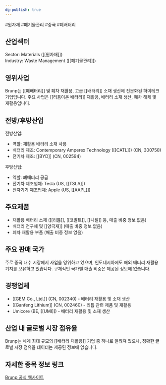 ```yaml
---
dg-publish: true
---
```

#원자재 #폐기물관리 #중국 #폐배터리 

## 산업섹터

Sector: Materials ([[원자재]])  
Industry: Waste Management ([[폐기물관리]])

## 영위사업

Brunp는 [[폐배터리]] 및 폐차 재활용, 고급 [[배터리]] 소재 생산에 전문화된 하이테크 기업입니다. 주요 사업은 [[리튬이온 배터리]] 재활용, 배터리 소재 생산, 폐차 해체 및 재활용입니다.

## 전방/후방산업

전방산업:

- 역할: 재활용 배터리 소재 사용
- 배터리 제조: Contemporary Amperex Technology ([[CATL]]) (CN, 300750)
- 전기차 제조: [[BYD]] (CN, 002594)

후방산업:

- 역할: 폐배터리 공급
- 전기차 제조업체: Tesla (US, [[TSLA]])
- 전자기기 제조업체: Apple (US, [[AAPL]])

## 주요제품

- 재활용 배터리 소재 ([[리튬]], [[코발트]], [[니켈]] 등, 매출 비중 정보 없음)
- 배터리 전구체 및 [[양극재]] (매출 비중 정보 없음)
- 폐차 재활용 부품 (매출 비중 정보 없음)

## 주요 판매 국가

주로 중국 내수 시장에서 사업을 영위하고 있으며, 인도네시아에도 해외 배터리 재활용 기지를 보유하고 있습니다. 구체적인 국가별 매출 비중은 제공된 정보에 없습니다.

## 경쟁업체

- [[GEM Co., Ltd.]] (CN, 002340) - 배터리 재활용 및 소재 생산
- [[Ganfeng Lithium]] (CN, 002460) - 리튬 관련 제품 및 재활용
- Umicore (BE, [[UMI]]) - 배터리 재활용 및 소재 생산

## 산업 내 글로벌 시장 점유율

Brunp는 세계 최대 규모의 [[배터리 재활용]] 기업 중 하나로 알려져 있으나, 정확한 글로벌 시장 점유율 데이터는 제공된 정보에 없습니다.

## 자세한 종목 정보 링크

[Brunp 공식 웹사이트](https://en.brunp.com.cn/)